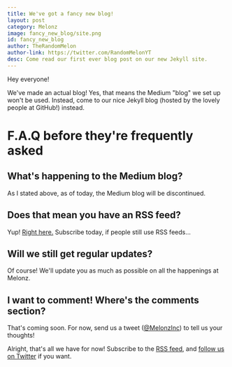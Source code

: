 ```yaml
---
title: We've got a fancy new blog!
layout: post
category: Melonz
image: fancy_new_blog/site.png
id: fancy_new_blog
author: TheRandomMelon
author-link: https://twitter.com/RandomMelonYT
desc: Come read our first ever blog post on our new Jekyll site.
---
```


Hey everyone!


We've made an actual blog! Yes, that means the Medium "blog" we set up won't be used. Instead, come to our nice Jekyll blog (hosted by the lovely people at GitHub!) instead.

# F.A.Q before they're frequently asked
## What's happening to the Medium blog?
As I stated above, as of today, the Medium blog will be discontinued.

## Does that mean you have an RSS feed?
Yup! [Right here.](/feed.xml) Subscribe today, if people still use RSS feeds...

## Will we still get regular updates?
Of course! We'll update you as much as possible on all the happenings at Melonz.

## I want to comment! Where's the comments section?
That's coming soon. For now, send us a tweet ([@MelonzInc](https://twitter.com/melonzinc)) to tell us your thoughts!

Alright, that's all we have for now! Subscribe to the [RSS feed](/feed.xml), and [follow us on Twitter](https://twitter.com/melonzinc) if you want.
